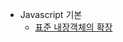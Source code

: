 - Javascript 기본
    - [표준 내장객체의 확장](https://github.com/chori84/til/blob/master/JavaScript/inflearn-javascript-basic/23.Javascript기본-표준내장객체의확장.md)